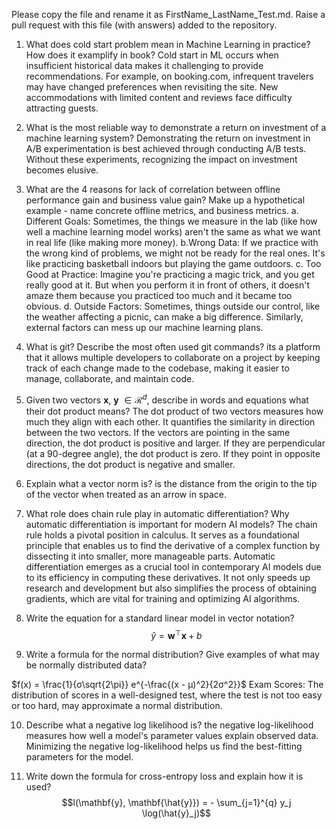 Please copy the file and rename it as FirstName_LastName_Test.md. Raise a pull request with this file (with answers) added to the repository. 

1. What does cold start problem mean in Machine Learning in practice? How does it examplify in book?
Cold start in ML occurs when insufficient historical data makes it challenging to provide recommendations. For example, on booking.com, infrequent travelers may have changed preferences when revisiting the site. New accommodations with limited content and reviews face difficulty attracting guests.

2. What is the most reliable way to demonstrate a return on investment of a machine learning system?
Demonstrating the return on investment in A/B experimentation is best achieved through conducting A/B tests. Without these experiments, recognizing the impact on investment becomes elusive.

3. What are the 4 reasons for lack of correlation between offline performance gain and business value gain? Make up a hypothetical example - name concrete offline metrics, and business metrics. 
a. Different Goals: Sometimes, the things we measure in the lab (like how well a machine learning model works) aren't the same as what we want in real life (like making more money).
b.Wrong Data: If we practice with the wrong kind of problems, we might not be ready for the real ones. It's like practicing basketball indoors but playing the game outdoors.
c. Too Good at Practice: Imagine you're practicing a magic trick, and you get really good at it. But when you perform it in front of others, it doesn't amaze them because you practiced too much and it became too obvious.
d. Outside Factors: Sometimes, things outside our control, like the weather affecting a picnic, can make a big difference. Similarly, external factors can mess up our machine learning plans.

4. What is git? Describe the most often used git commands?
its a platform that it allows multiple developers to collaborate on a project by keeping track of each change made to the codebase, making it easier to manage, collaborate, and maintain code.

5. Given two vectors $\mathbf{x}$, $\mathbf{y}$ $\in \mathcal{R}^{d}$, describe in words and equations what their dot product means?
The dot product of two vectors measures how much they align with each other. It quantifies the similarity in direction between the two vectors. If the vectors are pointing in the same direction, the dot product is positive and larger. If they are perpendicular (at a 90-degree angle), the dot product is zero. If they point in opposite directions, the dot product is negative and smaller.

6. Explain what a vector norm is?
is the distance from the origin to the tip of the vector when treated as an arrow in space. 

7. What role does chain rule play in automatic differentiation? Why automatic differentiation is important for modern AI
models?
The chain rule holds a pivotal position in calculus. It serves as a foundational principle that enables us to find the derivative of a complex function by dissecting it into smaller, more manageable parts. Automatic differentiation emerges as a crucial tool in contemporary AI models due to its efficiency in computing these derivatives. It not only speeds up research and development but also simplifies the process of obtaining gradients, which are vital for training and optimizing AI algorithms.

8. Write the equation for a standard linear model in vector notation?
$$\hat{y} = \mathbf{w}^\top\mathbf{x} + b$$

9. Write a formula for the normal distribution? Give examples of what may be normally distributed data? 

$f(x) = \frac{1}{σ\sqrt{2\pi}} e^{-\frac{(x - μ)^2}{2σ^2}}\$
Exam Scores: The distribution of scores in a well-designed test, where the test is not too easy or too hard, may approximate a normal distribution.


10. Describe what a negative log likelihood is?
 the negative log-likelihood measures how well a model's parameter values explain observed data. Minimizing the negative log-likelihood helps us find the best-fitting parameters for the model. 

11. Write down the formula for cross-entropy loss and explain how it is used?
$$l(\mathbf{y}, \mathbf{\hat{y}}) = - \sum_{j=1}^{q} y_j \log(\hat{y}_j)$$




